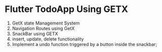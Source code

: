 # Flutter TodoApp Using GETX

1) GetX state Management System
2) Navigation Routes using GetX 
3) SnackBar using GETX
4) insert, update, delete functionality
5) Implement a undo function triggered by a button inside the snackbar;
